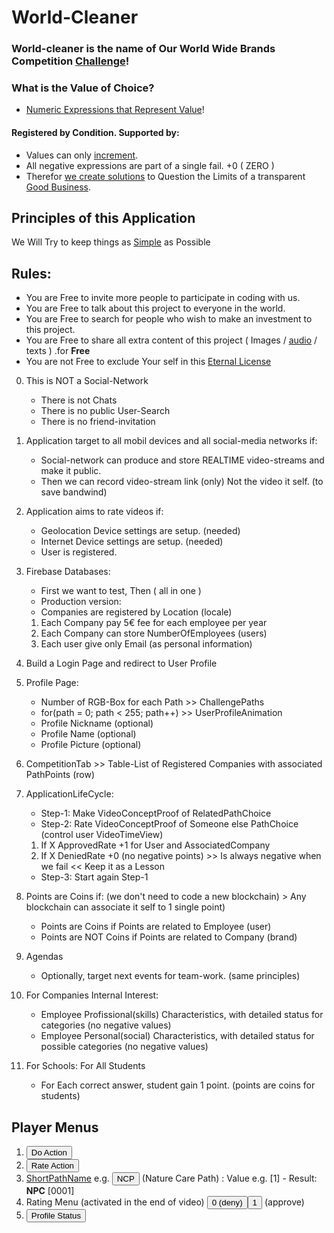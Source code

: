 # World-Cleaner

### World-cleaner is the name of Our World Wide Brands Competition [Challenge](https://wiki.odicforcesounds.com/docs/en/Tao/Fragments/Path/)! 

### What is the Value of Choice?
- [Numeric Expressions that Represent Value](https://wiki.odicforcesounds.com/docs/en/Tao/Fragments/OdicPoints/)! 

#### Registered by Condition. Supported by:
- Values can only  [increment](https://wiki.odicforcesounds.com/docs/plan/psudoCode.html). 
- All negative expressions are part of a single fail. +0 ( ZERO ) 
- Therefor [we create solutions](https://wiki.odicforcesounds.com/docs/plan/Questions.html) to Question the Limits of a transparent [Good Business](https://pt.linkedin.com/in/rakzhodekams).


## Principles of this Application

We Will Try to keep things as [Simple](https://soundcloud.com/odicforcesounds_signals_of_time/gift-simplicity) as Possible

## **Rules**: 
- You are Free to invite more people to participate in coding with us. 
- You are Free to talk about this project to everyone in the world.
- You are Free to search for people who wish to make an investment to this project.
- You are Free to share all extra content of this project ( Images / [audio](https://odicforcesounds.bandcamp.com/) / texts ) .for **Free**
- You are not Free to exclude Your self in this [Eternal License](https://wiki.odicforcesounds.com/art/pages/License/index.html)

0. This is NOT a Social-Network
	- There is not Chats
	- There is no public User-Search
	- There is no friend-invitation

1. Application target to all mobil devices and all social-media networks if: 
	- Social-network can produce and store REALTIME video-streams and make it public.
	- Then we can record video-stream link (only) Not the video it self. (to save bandwind)

2. Application aims to rate videos if: 
	- Geolocation Device settings are setup. (needed)
	- Internet Device settings are setup.  (needed)
	- User is registered.

3. Firebase Databases:
	- First we want to test, Then ( all in one ) 
	- Production version: 
	- Companies are registered by Location (locale)
	1. Each Company pay 5€ fee for each employee per year
	2. Each Company can store NumberOfEmployees (users)
	3. Each user give only Email (as personal information)

4. Build a Login Page and redirect to User Profile 

5. Profile Page:
	- Number of RGB-Box for each Path >> ChallengePaths
	- for(path = 0; path < 255; path++) >> UserProfileAnimation
	- Profile Nickname (optional)
	- Profile Name (optional)
	- Profile Picture (optional)

6. CompetitionTab  >> Table-List of Registered Companies with associated PathPoints (row)

7. ApplicationLifeCycle: 
	- Step-1: Make VideoConceptProof of RelatedPathChoice 
	- Step-2: Rate VideoConceptProof of Someone else PathChoice (control user VideoTimeView)
	1. If X ApprovedRate +1 for User and AssociatedCompany
	2. If X DeniedRate +0 (no negative points) >> Is always negative when we fail << Keep it as a Lesson
	- Step-3: Start again Step-1

8. Points are Coins if: (we don't need to code a new blockchain) > Any blockchain can associate it self to 1 single point)
	- Points are Coins if Points are related to Employee (user)
	- Points are NOT Coins if Points are related to Company (brand)

9. Agendas
	- Optionally, target next events for team-work. (same principles)

10. For Companies Internal Interest: 
	- Employee Profissional(skills) Characteristics, with detailed status for categories (no negative values)
	- Employee Personal(social) Characteristics, with detailed status for possible categories (no negative values)

11. For Schools: For All Students
	- For Each correct answer, student gain 1 point. (points are coins for students)

## Player Menus
1. <button>Do Action</button> 
2. <button>Rate Action</button>
3. [ShortPathName](https://wiki.odicforcesounds.com/docs/en/Tao/Fragments/Path/) e.g. <button>NCP</button> (Nature Care Path) : Value e.g. [1] - Result: **NPC** [0001] 
4. Rating Menu (activated in the end of video) <button>0</buttun> (deny) <button>1</button> (approve)
5. <button>Profile Status</button>
